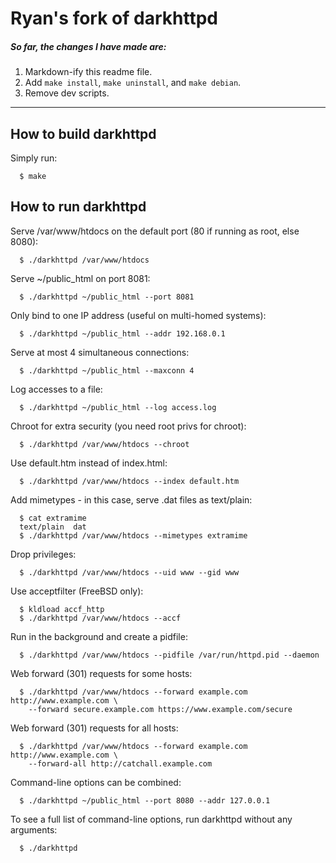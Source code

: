 Ryan's fork of darkhttpd
========================

##### So far, the changes I have made are:

1. Markdown-ify this readme file.
2. Add `make install`, `make uninstall`, and `make debian`.
3. Remove dev scripts.

---

## How to build darkhttpd

Simply run:
```
  $ make
```

## How to run darkhttpd

Serve /var/www/htdocs on the default port (80 if running as root, else 8080):
```
  $ ./darkhttpd /var/www/htdocs
```

Serve ~/public_html on port 8081:
```
  $ ./darkhttpd ~/public_html --port 8081
```

Only bind to one IP address (useful on multi-homed systems):
```
  $ ./darkhttpd ~/public_html --addr 192.168.0.1
```

Serve at most 4 simultaneous connections:
```
  $ ./darkhttpd ~/public_html --maxconn 4
```

Log accesses to a file:
```
  $ ./darkhttpd ~/public_html --log access.log
```

Chroot for extra security (you need root privs for chroot):
```
  $ ./darkhttpd /var/www/htdocs --chroot
```

Use default.htm instead of index.html:
```
  $ ./darkhttpd /var/www/htdocs --index default.htm
```

Add mimetypes - in this case, serve .dat files as text/plain:
```
  $ cat extramime
  text/plain  dat
  $ ./darkhttpd /var/www/htdocs --mimetypes extramime
```

Drop privileges:
```
  $ ./darkhttpd /var/www/htdocs --uid www --gid www
```

Use acceptfilter (FreeBSD only):
```
  $ kldload accf_http
  $ ./darkhttpd /var/www/htdocs --accf
```

Run in the background and create a pidfile:
```
  $ ./darkhttpd /var/www/htdocs --pidfile /var/run/httpd.pid --daemon
```

Web forward (301) requests for some hosts:
```
  $ ./darkhttpd /var/www/htdocs --forward example.com http://www.example.com \
    --forward secure.example.com https://www.example.com/secure
```

Web forward (301) requests for all hosts:
```
  $ ./darkhttpd /var/www/htdocs --forward example.com http://www.example.com \
    --forward-all http://catchall.example.com
```

Command-line options can be combined:
```
  $ ./darkhttpd ~/public_html --port 8080 --addr 127.0.0.1
```

To see a full list of command-line options,
run darkhttpd without any arguments:
```
  $ ./darkhttpd
```
